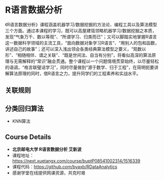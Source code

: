 # R语言数据分析
《R语言数据分析》课程涵盖机器学习/数据挖掘的方法论、编程工具以及算法模型三个方面。通过本课程的学习，既可以高屋建瓴领略机器学习/数据挖掘之本质，发现“气象万千、数以等观”、“所谓学习、归类而已”；又可以脚踏实地掌握R语言这一数据科学领域的主流工具，“面向数据对象学习R语言”、“用别人的包和函数，讲述自己的故事”；还可以深入浅出领会各类经典算法模型之要义，“观数以形”、“相随相伴、谓之关联”、“既是世间法、自当有分别”，将看似高深的算法原理与无需解释的“常识”融会贯通。整个课程以一个问题情境贯穿始终，以尽量轻松的语调，“格言联璧话学习”，同时尽量做到“源于数学、归于工程”，在简明扼要讲解算法原理的同时，借R语言之力，提升同学们的工程素养和实战水平。


## **关联规则**
## **分类回归算法**
-  KNN算法

## **Course Details**
- **北京邮电大学 R语言数据分析 艾新波**
- 课程地址：https://next.xuetangx.com/course/buptP08541002314/1516339
- 课程代码：https://github.com/byaxb/RDataAnalytics
- 感谢学堂在线提供网课资源，共克时艰
